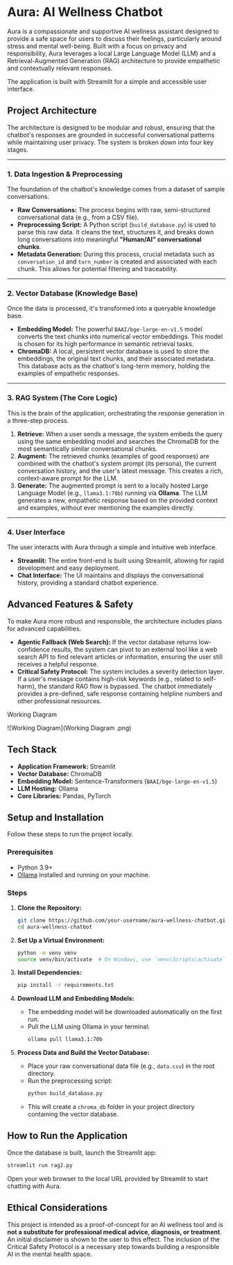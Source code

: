 

# Aura: AI Wellness Chatbot

Aura is a compassionate and supportive AI wellness assistant designed to provide a safe space for users to discuss their feelings, particularly around stress and mental well-being. Built with a focus on privacy and responsibility, Aura leverages a local Large Language Model (LLM) and a Retrieval-Augmented Generation (RAG) architecture to provide empathetic and contextually relevant responses.

The application is built with Streamlit for a simple and accessible user interface.

## Project Architecture

The architecture is designed to be modular and robust, ensuring that the chatbot's responses are grounded in successful conversational patterns while maintaining user privacy. The system is broken down into four key stages.

-----

### 1\. Data Ingestion & Preprocessing

The foundation of the chatbot's knowledge comes from a dataset of sample conversations.

  * **Raw Conversations:** The process begins with raw, semi-structured conversational data (e.g., from a CSV file).
  * **Preprocessing Script:** A Python script (`build_database.py`) is used to parse this raw data. It cleans the text, structures it, and breaks down long conversations into meaningful **"Human/AI" conversational chunks**.
  * **Metadata Generation:** During this process, crucial metadata such as `conversation_id` and `turn_number` is created and associated with each chunk. This allows for potential filtering and traceability.

-----

### 2\. Vector Database (Knowledge Base)

Once the data is processed, it's transformed into a queryable knowledge base.

  * **Embedding Model:** The powerful `BAAI/bge-large-en-v1.5` model converts the text chunks into numerical vector embeddings. This model is chosen for its high performance in semantic retrieval tasks.
  * **ChromaDB:** A local, persistent vector database is used to store the embeddings, the original text chunks, and their associated metadata. This database acts as the chatbot's long-term memory, holding the examples of empathetic responses.

-----

### 3\. RAG System (The Core Logic)

This is the brain of the application, orchestrating the response generation in a three-step process.

1.  **Retrieve:** When a user sends a message, the system embeds the query using the same embedding model and searches the ChromaDB for the most semantically similar conversational chunks.
2.  **Augment:** The retrieved chunks (examples of good responses) are combined with the chatbot's system prompt (its persona), the current conversation history, and the user's latest message. This creates a rich, context-aware prompt for the LLM.
3.  **Generate:** The augmented prompt is sent to a locally hosted Large Language Model (e.g., `llama3.1:70b`) running via **Ollama**. The LLM generates a new, empathetic response based on the provided context and examples, without ever mentioning the examples directly.

-----

### 4\. User Interface

The user interacts with Aura through a simple and intuitive web interface.

  * **Streamlit:** The entire front-end is built using Streamlit, allowing for rapid development and easy deployment.
  * **Chat Interface:** The UI maintains and displays the conversational history, providing a standard chatbot experience.

## Advanced Features & Safety

To make Aura more robust and responsible, the architecture includes plans for advanced capabilities.

  * **Agentic Fallback (Web Search):** If the vector database returns low-confidence results, the system can pivot to an external tool like a web search API to find relevant articles or information, ensuring the user still receives a helpful response.
  * **Critical Safety Protocol:** The system includes a severity detection layer. If a user's message contains high-risk keywords (e.g., related to self-harm), the standard RAG flow is bypassed. The chatbot immediately provides a pre-defined, safe response containing helpline numbers and other professional resources.


Working Diagram

![Working Diagram](Working Diagram .png)


## Tech Stack

  * **Application Framework:** Streamlit
  * **Vector Database:** ChromaDB
  * **Embedding Model:** Sentence-Transformers (`BAAI/bge-large-en-v1.5`)
  * **LLM Hosting:** Ollama
  * **Core Libraries:** Pandas, PyTorch

## Setup and Installation

Follow these steps to run the project locally.

### Prerequisites

  * Python 3.9+
  * [Ollama](https://ollama.com/) installed and running on your machine.

### Steps

1.  **Clone the Repository:**

    ```bash
    git clone https://github.com/your-username/aura-wellness-chatbot.git
    cd aura-wellness-chatbot
    ```

2.  **Set Up a Virtual Environment:**

    ```bash
    python -m venv venv
    source venv/bin/activate  # On Windows, use `venv\Scripts\activate`
    ```

3.  **Install Dependencies:**

    ```bash
    pip install -r requirements.txt
    ```

4.  **Download LLM and Embedding Models:**

      * The embedding model will be downloaded automatically on the first run.
      * Pull the LLM using Ollama in your terminal:
        ```bash
        ollama pull llama3.1:70b
        ```

5.  **Process Data and Build the Vector Database:**

      * Place your raw conversational data file (e.g., `data.csv`) in the root directory.
      * Run the preprocessing script:
        ```bash
        python build_database.py
        ```
      * This will create a `chroma_db` folder in your project directory containing the vector database.

## How to Run the Application

Once the database is built, launch the Streamlit app:

```bash
streamlit run rag2.py
```

Open your web browser to the local URL provided by Streamlit to start chatting with Aura.

## Ethical Considerations

This project is intended as a proof-of-concept for an AI wellness tool and is **not a substitute for professional medical advice, diagnosis, or treatment**. An initial disclaimer is shown to the user to this effect. The inclusion of the Critical Safety Protocol is a necessary step towards building a responsible AI in the mental health space.
